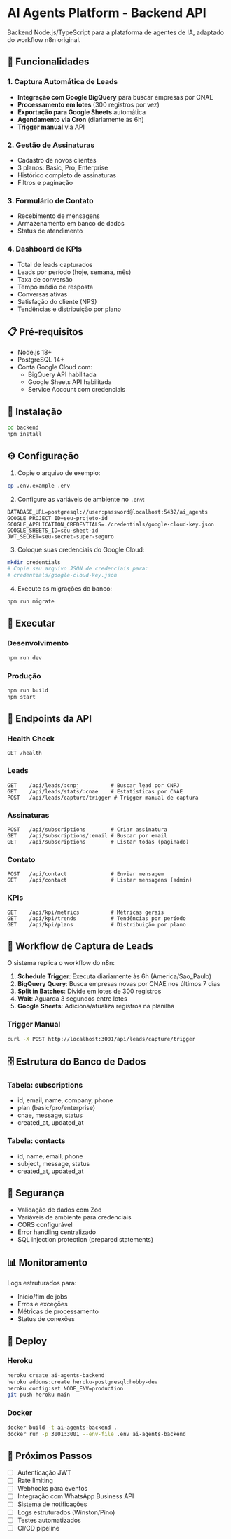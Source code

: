 # AI Agents Platform - Backend API

Backend Node.js/TypeScript para a plataforma de agentes de IA, adaptado do workflow n8n original.

## 🚀 Funcionalidades

### 1. Captura Automática de Leads
- **Integração com Google BigQuery** para buscar empresas por CNAE
- **Processamento em lotes** (300 registros por vez)
- **Exportação para Google Sheets** automática
- **Agendamento via Cron** (diariamente às 6h)
- **Trigger manual** via API

### 2. Gestão de Assinaturas
- Cadastro de novos clientes
- 3 planos: Basic, Pro, Enterprise
- Histórico completo de assinaturas
- Filtros e paginação

### 3. Formulário de Contato
- Recebimento de mensagens
- Armazenamento em banco de dados
- Status de atendimento

### 4. Dashboard de KPIs
- Total de leads capturados
- Leads por período (hoje, semana, mês)
- Taxa de conversão
- Tempo médio de resposta
- Conversas ativas
- Satisfação do cliente (NPS)
- Tendências e distribuição por plano

## 📋 Pré-requisitos

- Node.js 18+
- PostgreSQL 14+
- Conta Google Cloud com:
  - BigQuery API habilitada
  - Google Sheets API habilitada
  - Service Account com credenciais

## 🔧 Instalação

```bash
cd backend
npm install
```

## ⚙️ Configuração

1. Copie o arquivo de exemplo:
```bash
cp .env.example .env
```

2. Configure as variáveis de ambiente no `.env`:
```env
DATABASE_URL=postgresql://user:password@localhost:5432/ai_agents
GOOGLE_PROJECT_ID=seu-projeto-id
GOOGLE_APPLICATION_CREDENTIALS=./credentials/google-cloud-key.json
GOOGLE_SHEETS_ID=seu-sheet-id
JWT_SECRET=seu-secret-super-seguro
```

3. Coloque suas credenciais do Google Cloud:
```bash
mkdir credentials
# Copie seu arquivo JSON de credenciais para:
# credentials/google-cloud-key.json
```

4. Execute as migrações do banco:
```bash
npm run migrate
```

## 🏃 Executar

### Desenvolvimento
```bash
npm run dev
```

### Produção
```bash
npm run build
npm start
```

## 📡 Endpoints da API

### Health Check
```
GET /health
```

### Leads
```
GET    /api/leads/:cnpj          # Buscar lead por CNPJ
GET    /api/leads/stats/:cnae    # Estatísticas por CNAE
POST   /api/leads/capture/trigger # Trigger manual de captura
```

### Assinaturas
```
POST   /api/subscriptions        # Criar assinatura
GET    /api/subscriptions/:email # Buscar por email
GET    /api/subscriptions        # Listar todas (paginado)
```

### Contato
```
POST   /api/contact              # Enviar mensagem
GET    /api/contact              # Listar mensagens (admin)
```

### KPIs
```
GET    /api/kpi/metrics          # Métricas gerais
GET    /api/kpi/trends           # Tendências por período
GET    /api/kpi/plans            # Distribuição por plano
```

## 🔄 Workflow de Captura de Leads

O sistema replica o workflow do n8n:

1. **Schedule Trigger**: Executa diariamente às 6h (America/Sao_Paulo)
2. **BigQuery Query**: Busca empresas novas por CNAE nos últimos 7 dias
3. **Split in Batches**: Divide em lotes de 300 registros
4. **Wait**: Aguarda 3 segundos entre lotes
5. **Google Sheets**: Adiciona/atualiza registros na planilha

### Trigger Manual
```bash
curl -X POST http://localhost:3001/api/leads/capture/trigger
```

## 🗄️ Estrutura do Banco de Dados

### Tabela: subscriptions
- id, email, name, company, phone
- plan (basic/pro/enterprise)
- cnae, message, status
- created_at, updated_at

### Tabela: contacts
- id, name, email, phone
- subject, message, status
- created_at, updated_at

## 🔐 Segurança

- Validação de dados com Zod
- Variáveis de ambiente para credenciais
- CORS configurável
- Error handling centralizado
- SQL injection protection (prepared statements)

## 📊 Monitoramento

Logs estruturados para:
- Início/fim de jobs
- Erros e exceções
- Métricas de processamento
- Status de conexões

## 🚀 Deploy

### Heroku
```bash
heroku create ai-agents-backend
heroku addons:create heroku-postgresql:hobby-dev
heroku config:set NODE_ENV=production
git push heroku main
```

### Docker
```bash
docker build -t ai-agents-backend .
docker run -p 3001:3001 --env-file .env ai-agents-backend
```

## 📝 Próximos Passos

- [ ] Autenticação JWT
- [ ] Rate limiting
- [ ] Webhooks para eventos
- [ ] Integração com WhatsApp Business API
- [ ] Sistema de notificações
- [ ] Logs estruturados (Winston/Pino)
- [ ] Testes automatizados
- [ ] CI/CD pipeline